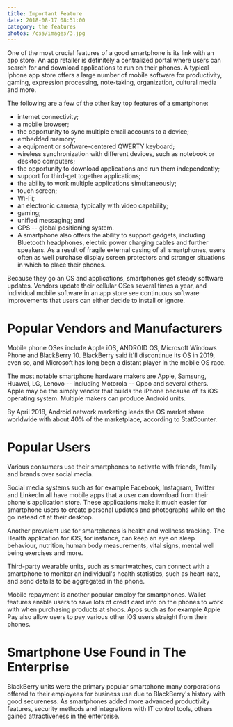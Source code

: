 ```yaml
---
title: Important Feature
date: 2018-08-17 08:51:00
category: the features
photos: /css/images/3.jpg
---
```


One of the most crucial features of a good smartphone is its link with an app store. An app retailer is definitely a centralized portal where users can search for and download applications to run on their phones. A typical Iphone app store offers a large number of mobile software for productivity, gaming, expression processing, note-taking, organization, cultural media and more.

The following are a few of the other key top features of a smartphone:

 + internet connectivity;
 + a mobile browser;
 + the opportunity to sync multiple email accounts to a device;
 + embedded memory;
 + a equipment or software-centered QWERTY keyboard;
 + wireless synchronization with different devices, such as notebook or desktop computers;
 + the opportunity to download applications and run them independently;
 + support for third-get together applications;
 + the ability to work multiple applications simultaneously;
 + touch screen;
 + Wi-Fi;
 + an electronic camera, typically with video capability;
 + gaming;
 + unified messaging; and
 + GPS -- global positioning system.
 + A smartphone also offers the ability to support gadgets, including Bluetooth headphones, electric power charging cables and further speakers. As a result of fragile external casing of all smartphones, users often as well purchase display screen protectors and stronger situations in which to place their phones.
 
<!-- more -->

Because they go an OS and applications, smartphones get steady software updates. Vendors update their cellular OSes several times a year, and individual mobile software in an app store see continuous software improvements that users can either decide to install or ignore.

# Popular Vendors and Manufacturers

Mobile phone OSes include Apple iOS, ANDROID OS, Microsoft Windows Phone and BlackBerry 10. BlackBerry said it'll discontinue its OS in 2019, even so, and Microsoft has long been a distant player in the mobile OS race.

The most notable smartphone hardware makers are Apple, Samsung, Huawei, LG, Lenovo -- including Motorola -- Oppo and several others. Apple may be the simply vendor that builds the iPhone because of its iOS operating system. Multiple makers can produce Android units.

By April 2018, Android network marketing leads the OS market share worldwide with about 40% of the marketplace, according to StatCounter.

# Popular Users

Various consumers use their smartphones to activate with friends, family and brands over social media.

Social media systems such as for example Facebook, Instagram, Twitter and LinkedIn all have mobile apps that a user can download from their phone's application store. These applications make it much easier for smartphone users to create personal updates and photographs while on the go instead of at their desktop.

Another prevalent use for smartphones is health and wellness tracking. The Health application for iOS, for instance, can keep an eye on sleep behaviour, nutrition, human body measurements, vital signs, mental well being exercises and more.

Third-party wearable units, such as smartwatches, can connect with a smartphone to monitor an individual's health statistics, such as heart-rate, and send details to be aggregated in the phone.

Mobile repayment is another popular employ for smartphones. Wallet features enable users to save lots of credit card info on the phones to work with when purchasing products at shops. Apps such as for example Apple Pay also allow users to pay various other iOS users straight from their phones.

# Smartphone Use Found in The Enterprise

BlackBerry units were the primary popular smartphone many corporations offered to their employees for business use due to BlackBerry's history with good secureness. As smartphones added more advanced productivity features, security methods and integrations with IT control tools, others gained attractiveness in the enterprise.
